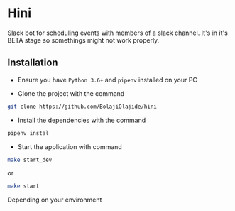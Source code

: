 # Hini

Slack bot for scheduling events with members of a slack channel. It's in it's BETA stage so somethings might not work properly.

## Installation

- Ensure you have `Python 3.6+` and `pipenv` installed on your PC

- Clone the project with the command

```bash
git clone https://github.com/BolajiOlajide/hini
```

- Install the dependencies with the command

```bash
pipenv instal
```

- Start the application with command

```bash
make start_dev
```

or

```bash
make start
```

Depending on your environment
